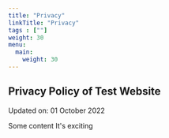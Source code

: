 ```yaml
---
title: "Privacy"
linkTitle: "Privacy"
tags : [""]
weight: 30
menu:
  main:
    weight: 30
---
```


## Privacy Policy of Test Website

Updated on: 01 October 2022

Some content
It's exciting
